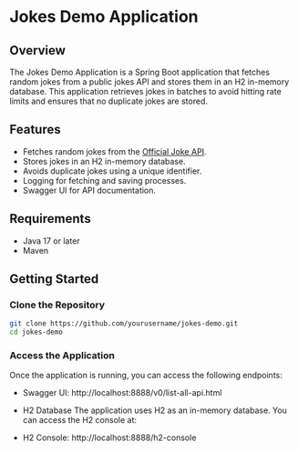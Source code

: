 # Jokes Demo Application

## Overview
The Jokes Demo Application is a Spring Boot application that fetches random jokes from a public jokes API and stores them in an H2 in-memory database. This application retrieves jokes in batches to avoid hitting rate limits and ensures that no duplicate jokes are stored.

## Features
- Fetches random jokes from the [Official Joke API](https://official-joke-api.appspot.com/random_joke).
- Stores jokes in an H2 in-memory database.
- Avoids duplicate jokes using a unique identifier.
- Logging for fetching and saving processes.
- Swagger UI for API documentation.

## Requirements
- Java 17 or later
- Maven

## Getting Started

### Clone the Repository
```bash
git clone https://github.com/yourusername/jokes-demo.git
cd jokes-demo
```

### Access the Application
Once the application is running, you can access the following endpoints:

- Swagger UI: http://localhost:8888/v0/list-all-api.html

- H2 Database
The application uses H2 as an in-memory database. You can access the H2 console at:

- H2 Console: http://localhost:8888/h2-console